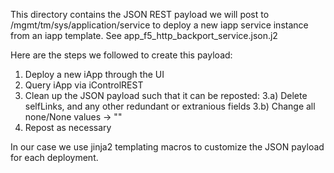 

This directory contains the JSON REST payload we will post to /mgmt/tm/sys/application/service to deploy a new iapp service instance from an iapp template. See app_f5_http_backport_service.json.j2

Here are the steps we followed to create this payload:

1) Deploy a new iApp through the UI
2) Query iApp via iControlREST
3) Clean up the JSON payload such that it can be reposted:
3.a) Delete selfLinks, and any other redundant or extranious fields
3.b) Change all none/None values -> ""
4) Repost as necessary

In our case we use jinja2 templating macros to customize the JSON payload for each deployment. 